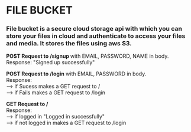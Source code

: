# FILE BUCKET

### File bucket is a secure cloud storage api with which you can store your files in cloud and authenticate to access your files and media. It stores the files using aws S3.

<b>POST Request to /signup </b> with EMAIL, PASSWORD, NAME in body.  
Response: "Signed up successfully"

<b>POST Request to /login</b> with EMAIL, PASSWORD in body. 
<br/>Response: 
<br/> --> if Sucess makes a GET request to /
<br/>--> if Fails makes a GET request to /login
          
<b>GET Request to /</b>
<br/>Response: 
<br/>--> if logged in "Logged in successfully"
<br/>--> if not logged in makes a GET request to /login
